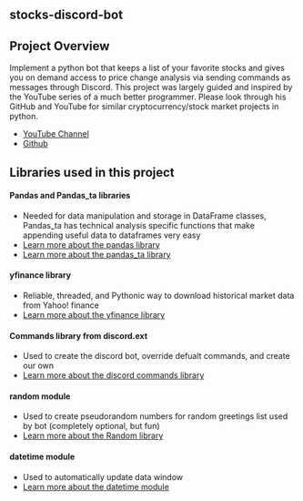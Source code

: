 ## stocks-discord-bot

## Project Overview
Implement a python bot that keeps a list of your favorite stocks and gives you on demand access to price change analysis via sending commands as messages through Discord.
This project was largely guided and inspired by the YouTube series of a much better programmer. Please look through his GitHub and YouTube for similar cryptocurrency/stock market projects in python.
 - [YouTube Channel](https://www.youtube.com/channel/UCY2ifv8iH1Dsgjrz-h3lWLQ)
 - [Github](https://github.com/hackingthemarkets)



## Libraries used in this project

#### Pandas and Pandas_ta libraries
- Needed for data manipulation and storage in DataFrame classes, Pandas_ta has technical analysis specific functions that make appending useful data to dataframes very easy 
- [Learn more about the pandas library](https://pandas.pydata.org/docs/)
- [Learn more about the pandas_ta library](https://github.com/twopirllc/pandas-ta)

#### yfinance library
- Reliable, threaded, and Pythonic way to download historical market data from Yahoo! finance
- [Learn more about the yfinance library](https://pypi.org/project/yfinance/)

#### Commands library from discord.ext 
- Used to create the discord bot, override defualt commands, and create our own
- [Learn more about the discord commands library](https://discordpy.readthedocs.io/en/stable/ext/commands/index.html)

#### random module 
- Used to create pseudorandom numbers for random greetings list used by bot (completely optional, but fun)
- [Learn more about the Random library](https://docs.python.org/3/library/random.html)

#### datetime module
- Used to automatically update data window 
- [Learn more about the datetime module](https://docs.python.org/3/library/datetime.html)



